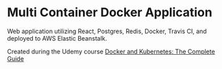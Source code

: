 # Multi Container Docker Application

Web application utilizing React, Postgres, Redis, Docker, Travis CI, and deployed to AWS Elastic Beanstalk.

Created during the Udemy course [Docker and Kubernetes: The Complete Guide](https://www.udemy.com/course/docker-and-kubernetes-the-complete-guide/)